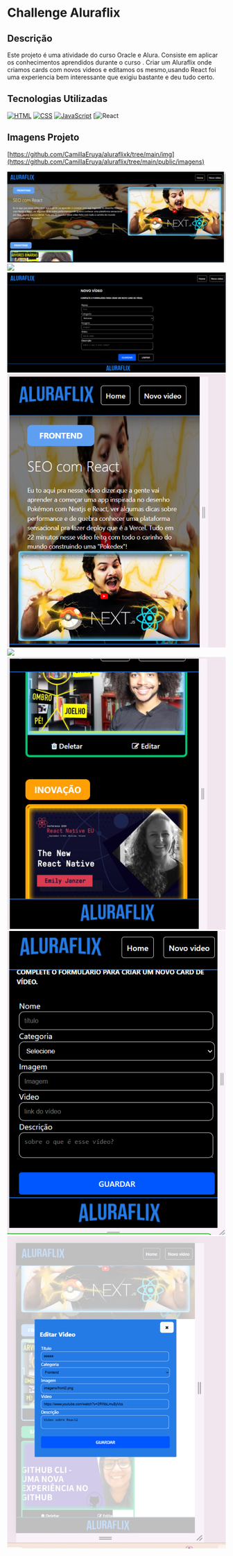 # Challenge Aluraflix

## Descrição

Este projeto é uma atividade do curso Oracle e Alura. Consiste em aplicar os conhecimentos aprendidos durante o curso .
Criar um Aluraflix onde criamos cards com novos videos e editamos os mesmo,usando React  foi uma experiencia bem interessante que exigiu bastante e deu tudo certo.



## Tecnologias Utilizadas

[![HTML](https://img.shields.io/badge/HTML-E34F26?style=for-the-badge&logo=html5&logoColor=white)](https://developer.mozilla.org/pt-BR/docs/Web/HTML)
[![CSS](https://img.shields.io/badge/CSS-1572B6?style=for-the-badge&logo=css3&logoColor=white)](https://developer.mozilla.org/pt-BR/docs/Web/CSS)
[![JavaScript](https://img.shields.io/badge/JavaScript-F7DF1E?style=for-the-badge&logo=javascript&logoColor=black)](https://developer.mozilla.org/pt-BR/docs/Web/JavaScript)
[![React](https://www.pngegg.com/en/search?q=React+native)

## Imagens Projeto

[https://github.com/CamillaEruya/aluraflixk/tree/main/img](https://github.com/CamillaEruya/aluraflix/tree/main/public/imagens)





<img src="./public/imagens/print1.png">
<img src="./public/imagens/print2png.png
<img src="./public/imagens/print3.png">
<img src="./public/imagens/print7.png">
<img src="./public/imagens/resp1.png">
<img src="./public/imagens/resp2.pn">
<img src="./public/imagens/resp3.png">
<img src="./public/imagens/respCriar.png">
<img src="./public/imagens/respModal.png">

